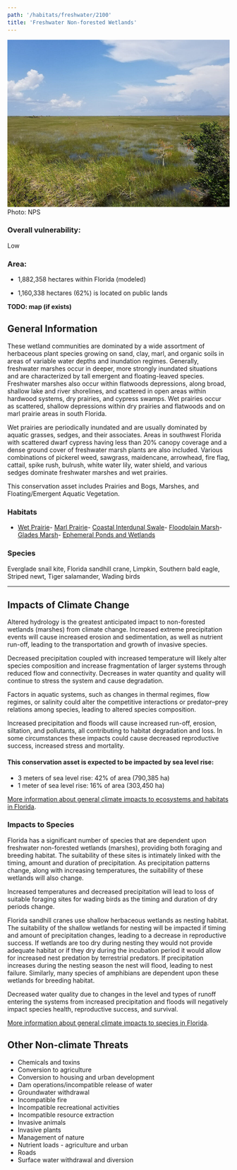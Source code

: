 ```yaml
---
path: '/habitats/freshwater/2100'
title: 'Freshwater Non-forested Wetlands'
---
```


<content-header icon="freshwater_nonforested_wetlands" title="Freshwater Non-forested Wetlands"></content-header>

<div id="TopSection">

<div class="header-photo"><img src="2100.jpg" alt="Photo for Freshwater Non-forested Wetlands"/>
<figcaption>Photo: NPS</figcaption></div>

<div>

### Overall vulnerability:

<div class="vulnerability vulnerability-low">Low</div>

### Area:

-   1,882,358 hectares within Florida (modeled)

-   1,160,338 hectares (62%) is located on public lands



</div>
</div>

**TODO: map (if exists)**

## General Information

These wetland communities are dominated by a wide assortment of herbaceous plant species growing on sand, clay, marl, and organic soils in areas of variable water depths and inundation regimes. Generally, freshwater marshes occur in deeper, more strongly inundated situations and are characterized by tall emergent and floating-leaved species. Freshwater marshes also occur within flatwoods depressions, along broad, shallow lake and river shorelines, and scattered in open areas within hardwood systems, dry prairies, and cypress swamps.   Wet prairies occur as scattered, shallow depressions within dry prairies and flatwoods and on marl prairie areas in south Florida.   

Wet prairies are periodically inundated and are usually dominated by aquatic grasses, sedges, and their associates.  Areas in southwest Florida with scattered dwarf cypress having less than 20% canopy coverage and a dense ground cover of freshwater marsh plants are also included. Various combinations of pickerel weed, sawgrass, maidencane, arrowhead, fire flag, cattail, spike rush, bulrush, white water lily, water shield, and various sedges dominate freshwater marshes and wet prairies.

This conservation asset includes Prairies and Bogs, Marshes, and Floating/Emergent Aquatic Vegetation.

### Habitats

- [Wet Prairie](/habitats/freshwater/2111)- [Marl Prairie](/habitats/freshwater/2113)- [Coastal Interdunal Swale](/habitats/freshwater/2122)- [Floodplain Marsh](/habitats/freshwater/2123)- [Glades Marsh](/habitats/freshwater/2125)- [Ephemeral Ponds and Wetlands](/habitats/freshwater/2160)



### Species

Everglade snail kite, Florida sandhill crane, Limpkin, Southern bald eagle, Striped newt, Tiger salamander, Wading birds

<hr />

## Impacts of Climate Change

Altered hydrology is the greatest anticipated impact to non-forested wetlands (marshes) from climate change.  Increased extreme precipitation events will cause increased erosion and sedimentation, as well as nutrient run-off, leading to the transportation and growth of invasive species.   

Decreased precipitation coupled with increased temperature will likely alter species composition and increase fragmentation of larger systems through reduced flow and connectivity.  Decreases in water quantity and quality will continue to stress the system and cause degradation. 

Factors in aquatic systems, such as changes in thermal regimes, flow regimes, or salinity could alter the competitive interactions or predator–prey relations among species, leading to altered species composition.  

Increased precipitation and floods will cause increased run-off, erosion, siltation, and pollutants, all contributing to habitat degradation and loss.  In some circumstances these impacts could cause decreased reproductive success, increased stress and mortality.


#### This conservation asset is expected to be impacted by sea level rise:

- 3 meters of sea level rise: 42% of area (790,385 ha)
- 1 meter of sea level rise: 16% of area (303,450 ha)
    

[More information about general climate impacts to ecosystems and habitats in Florida](/impacts/habitats).

### Impacts to Species

Florida has a significant number of species that are dependent upon freshwater non-forested wetlands (marshes), providing both foraging and breeding habitat. The suitability of these sites is intimately linked with the timing, amount and duration of precipitation.  As precipitation patterns change, along with increasing temperatures, the suitability of these wetlands will also change.  

Increased temperatures and decreased precipitation will lead to loss of suitable foraging sites for wading birds as the timing and duration of dry periods change.  

Florida sandhill cranes use shallow herbaceous wetlands as nesting habitat.  The suitability of the shallow wetlands for nesting will be impacted if timing and amount of precipitation changes, leading to a decrease in reproductive success.  If wetlands are too dry during nesting they would not provide adequate habitat or if they dry during the incubation period it would allow for increased nest predation by terrestrial predators.  If precipitation increases during the nesting season the nest will flood, leading to nest failure.   Similarly, many species of amphibians are dependent upon these wetlands for breeding habitat.  

Decreased water quality due to changes in the level and types of runoff entering the systems from increased precipitation and floods will negatively impact species health, reproductive success, and survival.

[More information about general climate impacts to species in Florida](/impacts/species).

## Other Non-climate Threats

-	Chemicals and toxins
-	Conversion to agriculture
-	Conversion to housing and urban development
-	Dam operations/incompatible release of water
-	Groundwater withdrawal
-	Incompatible fire
-	Incompatible recreational activities
-	Incompatible resource extraction
-	Invasive animals
-	Invasive plants
-	Management of nature
-	Nutrient loads - agriculture and urban
-	Roads
-	Surface water withdrawal and diversion





